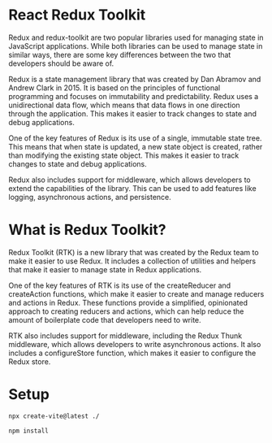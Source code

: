 # React Redux Toolkit

Redux and redux-toolkit are two popular libraries used for managing state in JavaScript applications. While both libraries can be used to manage state in similar ways, there are some key differences between the two that developers should be aware of.

Redux is a state management library that was created by Dan Abramov and Andrew Clark in 2015. It is based on the principles of functional programming and focuses on immutability and predictability. Redux uses a unidirectional data flow, which means that data flows in one direction through the application. This makes it easier to track changes to state and debug applications.

One of the key features of Redux is its use of a single, immutable state tree. This means that when state is updated, a new state object is created, rather than modifying the existing state object. This makes it easier to track changes to state and debug applications.

Redux also includes support for middleware, which allows developers to extend the capabilities of the library. This can be used to add features like logging, asynchronous actions, and persistence.

# What is Redux Toolkit?

Redux Toolkit (RTK) is a new library that was created by the Redux team to make it easier to use Redux. It includes a collection of utilities and helpers that make it easier to manage state in Redux applications.

One of the key features of RTK is its use of the createReducer and createAction functions, which make it easier to create and manage reducers and actions in Redux. These functions provide a simplified, opinionated approach to creating reducers and actions, which can help reduce the amount of boilerplate code that developers need to write.

RTK also includes support for middleware, including the Redux Thunk middleware, which allows developers to write asynchronous actions. It also includes a configureStore function, which makes it easier to configure the Redux store.

# Setup

```bash
npx create-vite@latest ./
```

```bash
npm install
```
